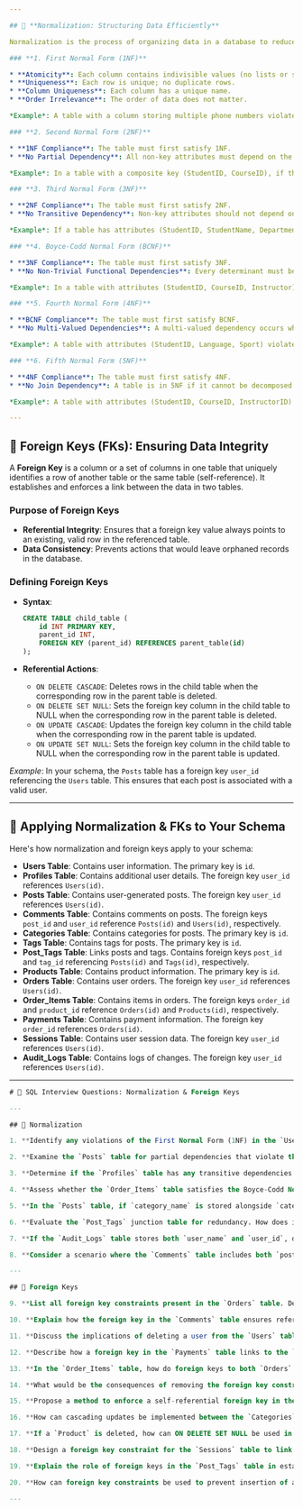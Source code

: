 ```yaml
---

## 🧱 **Normalization: Structuring Data Efficiently**

Normalization is the process of organizing data in a database to reduce redundancy and improve data integrity. It involves decomposing a database into multiple related tables.

### **1. First Normal Form (1NF)**

* **Atomicity**: Each column contains indivisible values (no lists or sets).
* **Uniqueness**: Each row is unique; no duplicate rows.
* **Column Uniqueness**: Each column has a unique name.
* **Order Irrelevance**: The order of data does not matter.

*Example*: A table with a column storing multiple phone numbers violates 1NF. Each phone number should be in a separate row.

### **2. Second Normal Form (2NF)**

* **1NF Compliance**: The table must first satisfy 1NF.
* **No Partial Dependency**: All non-key attributes must depend on the entire primary key. This applies to tables with composite primary keys.

*Example*: In a table with a composite key (StudentID, CourseID), if the StudentName depends only on StudentID, it violates 2NF. To normalize, move StudentName to a separate table.

### **3. Third Normal Form (3NF)**

* **2NF Compliance**: The table must first satisfy 2NF.
* **No Transitive Dependency**: Non-key attributes should not depend on other non-key attributes.

*Example*: If a table has attributes (StudentID, StudentName, DepartmentName, DepartmentHead), and DepartmentHead depends on DepartmentName, it violates 3NF. To normalize, move DepartmentName and DepartmentHead to a separate table.

### **4. Boyce-Codd Normal Form (BCNF)**

* **3NF Compliance**: The table must first satisfy 3NF.
* **No Non-Trivial Functional Dependencies**: Every determinant must be a candidate key.

*Example*: In a table with attributes (StudentID, CourseID, Instructor), if Instructor depends on CourseID, it violates BCNF. To normalize, create a separate table for instructors.

### **5. Fourth Normal Form (4NF)**

* **BCNF Compliance**: The table must first satisfy BCNF.
* **No Multi-Valued Dependencies**: A multi-valued dependency occurs when one attribute determines multiple independent attributes.

*Example*: A table with attributes (StudentID, Language, Sport) violates 4NF if a student can speak multiple languages and play multiple sports. To normalize, create separate tables for languages and sports.

### **6. Fifth Normal Form (5NF)**

* **4NF Compliance**: The table must first satisfy 4NF.
* **No Join Dependency**: A table is in 5NF if it cannot be decomposed into smaller tables without losing information.

*Example*: A table with attributes (StudentID, CourseID, InstructorID) violates 5NF if a student can enroll in multiple courses with multiple instructors. To normalize, create separate tables for course enrollments and instructor assignments.

---
```


## 🔗 **Foreign Keys (FKs): Ensuring Data Integrity**

A **Foreign Key** is a column or a set of columns in one table that uniquely identifies a row of another table or the same table (self-reference). It establishes and enforces a link between the data in two tables.

### **Purpose of Foreign Keys**

* **Referential Integrity**: Ensures that a foreign key value always points to an existing, valid row in the referenced table.
* **Data Consistency**: Prevents actions that would leave orphaned records in the database.

### **Defining Foreign Keys**

* **Syntax**:

  ```sql
  CREATE TABLE child_table (
      id INT PRIMARY KEY,
      parent_id INT,
      FOREIGN KEY (parent_id) REFERENCES parent_table(id)
  );
  ```
* **Referential Actions**:

    * `ON DELETE CASCADE`: Deletes rows in the child table when the corresponding row in the parent table is deleted.
    * `ON DELETE SET NULL`: Sets the foreign key column in the child table to NULL when the corresponding row in the parent table is deleted.
    * `ON UPDATE CASCADE`: Updates the foreign key column in the child table when the corresponding row in the parent table is updated.
    * `ON UPDATE SET NULL`: Sets the foreign key column in the child table to NULL when the corresponding row in the parent table is updated.

*Example*: In your schema, the `Posts` table has a foreign key `user_id` referencing the `Users` table. This ensures that each post is associated with a valid user.

---

## 🧩 **Applying Normalization & FKs to Your Schema**

Here's how normalization and foreign keys apply to your schema:

* **Users Table**: Contains user information. The primary key is `id`.
* **Profiles Table**: Contains additional user details. The foreign key `user_id` references `Users(id)`.
* **Posts Table**: Contains user-generated posts. The foreign key `user_id` references `Users(id)`.
* **Comments Table**: Contains comments on posts. The foreign keys `post_id` and `user_id` reference `Posts(id)` and `Users(id)`, respectively.
* **Categories Table**: Contains categories for posts. The primary key is `id`.
* **Tags Table**: Contains tags for posts. The primary key is `id`.
* **Post\_Tags Table**: Links posts and tags. Contains foreign keys `post_id` and `tag_id` referencing `Posts(id)` and `Tags(id)`, respectively.
* **Products Table**: Contains product information. The primary key is `id`.
* **Orders Table**: Contains user orders. The foreign key `user_id` references `Users(id)`.
* **Order\_Items Table**: Contains items in orders. The foreign keys `order_id` and `product_id` reference `Orders(id)` and `Products(id)`, respectively.
* **Payments Table**: Contains payment information. The foreign key `order_id` references `Orders(id)`.
* **Sessions Table**: Contains user session data. The foreign key `user_id` references `Users(id)`.
* **Audit\_Logs Table**: Contains logs of changes. The foreign key `user_id` references `Users(id)`.

---

```sql
# 🧩 SQL Interview Questions: Normalization & Foreign Keys

---

## 🔹 Normalization

1. **Identify any violations of the First Normal Form (1NF) in the `Users` table. Suggest modifications to achieve 1NF compliance.**

2. **Examine the `Posts` table for partial dependencies that violate the Second Normal Form (2NF). Propose a normalized structure.**

3. **Determine if the `Profiles` table has any transitive dependencies violating the Third Normal Form (3NF). How would you restructure the table?**

4. **Assess whether the `Order_Items` table satisfies the Boyce-Codd Normal Form (BCNF). Justify your answer.**

5. **In the `Posts` table, if `category_name` is stored alongside `category_id`, does this violate normalization principles? Explain and suggest a solution.**

6. **Evaluate the `Post_Tags` junction table for redundancy. How does its design support normalization?**

7. **If the `Audit_Logs` table stores both `user_name` and `user_id`, discuss the normalization implications and recommend changes.**

8. **Consider a scenario where the `Comments` table includes both `post_title` and `post_id`. Analyze the normalization concerns and propose a remedy.**

---

## 🔹 Foreign Keys

9. **List all foreign key constraints present in the `Orders` table. Describe the relationships they enforce.**

10. **Explain how the foreign key in the `Comments` table ensures referential integrity with the `Posts` table.**

11. **Discuss the implications of deleting a user from the `Users` table on the `Posts` and `Comments` tables. How can ON DELETE actions be utilized to maintain data integrity?**

12. **Describe how a foreign key in the `Payments` table links to the `Orders` table. What are the benefits of this relationship?**

13. **In the `Order_Items` table, how do foreign keys to both `Orders` and `Products` tables facilitate data consistency?**

14. **What would be the consequences of removing the foreign key constraint between `Posts` and `Users`? How would this affect data integrity?**

15. **Propose a method to enforce a self-referential foreign key in the `Users` table to represent a referral system.**

16. **How can cascading updates be implemented between the `Categories` and `Posts` tables to reflect category name changes?**

17. **If a `Product` is deleted, how can ON DELETE SET NULL be used in the `Order_Items` table to handle the orphaned records?**

18. **Design a foreign key constraint for the `Sessions` table to link each session to a valid user in the `Users` table.**

19. **Explain the role of foreign keys in the `Post_Tags` table in establishing many-to-many relationships.**

20. **How can foreign key constraints be used to prevent insertion of a `Comment` for a non-existent `Post`?**

---


```